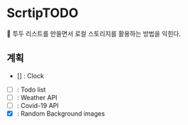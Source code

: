# ScrtipTODO
💬 투두 리스트를 만들면서 로컬 스토리지를 활용하는 방법을 익힌다.

## 계획
- [] : Clock
- [ ] : Todo list
- [ ] : Weather API
- [ ] : Covid-19 API
- [x] : Random Background images
